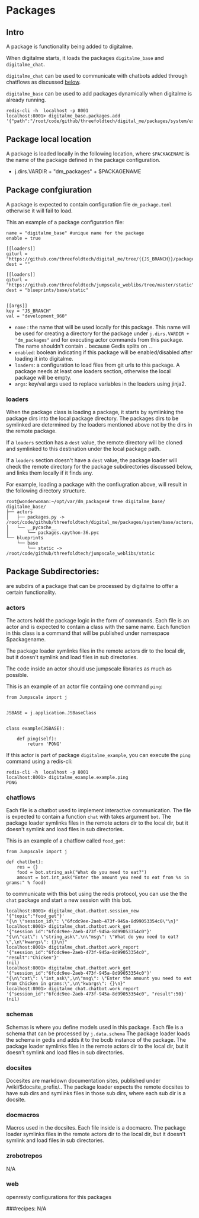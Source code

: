 # Packages

## Intro

A package is functionality being added to digitalme.

When digitalme starts, it loads the packages `digitalme_base` and `digitalme_chat`.

`digitalme_chat` can be used to communicate with chatbots added through chatflows as discussed [below](#chatflows).

`digitalme_base` can be used to add packages dynamically when digitalme is already running.

```
redis-cli -h  localhost -p 8001
localhost:8001> digitalme_base.packages.add '{"path":"/root/code/github/threefoldtech/digital_me/packages/system/example/"}'
```


## Package local location

A package is loaded locally in the following location, where `$PACKAGENAME` is the name of the package defined in the package configuration.

- j.dirs.VARDIR + "dm_packages" + $PACKAGENAME

## Package confgiuration

A package is expected to contain configuration file `dm_package.toml` otherwise it will fail to load.

This an example of a package configuration file:
```
name = "digitalme_base" #unique name for the package
enable = true

[[loaders]]
giturl = "https://github.com/threefoldtech/digital_me/tree/{{JS_BRANCH}}/packages/system/base"
dest = ""

[[loaders]]
giturl = "https://github.com/threefoldtech/jumpscale_weblibs/tree/master/static"
dest = "blueprints/base/static"


[[args]]
key = "JS_BRANCH"
val = "development_960"
```

- `name` : the name that will be used locally for this package. This name will be used for creating a directory for the package under `j.dirs.VARDIR + "dm_packages"` and for executing actor commands from this package. The name shouldn't contain `.` because Gedis splits on `.`.
 - `enabled`: boolean indicating if this package will be enabled/disabled after loading it into digitalme.
 - `loaders`: a configuration to load files from git urls to this package. A package needs at least one loaders section, otherwise the local package will be empty.
 - `args`: key/val args used to replace variables in the loaders using jinja2.

### loaders

When the package class is loading a package, it starts by symlinking the package dirs into the local package directory. The packages dirs to be symlinked are determined by the loaders mentioned above not by the dirs in the remote package.

If a `loaders` section has a `dest` value, the remote directory will be cloned and symlinked to this destination under the local package path.

If a `loaders` section doesn't have a `dest` value, the package loader will check the remote directory for the package subdirectories discussed below, and links them locally if it finds any.

For example, loading a package with the confiugration above, will result in the following directory structure.

```
root@wonderwoman:~/opt/var/dm_packages# tree digitalme_base/
digitalme_base/
├── actors
│   ├── packages.py -> /root/code/github/threefoldtech/digital_me/packages/system/base/actors/packages.py
│   └── __pycache__
│       └── packages.cpython-36.pyc
└── blueprints
    └── base
        └── static -> /root/code/github/threefoldtech/jumpscale_weblibs/static
```

## Package Subdirectories:

are subdirs of a package that can be processed by digitalme to offer a certain functionality.

### actors

The actors hold the package logic in the form of commands. Each file is an actor and is expected to contain a class with the same name.
Each function in this class is a command that will be published under namespace $packagename.

The package loader symlinks files in the remote actors dir to the local dir, but it doesn't symlink and load files in sub
directories.

The code inside an actor should use jumpscale libraries as much as possible.


This is an example of an actor file contaiing one command `ping`:

```
from Jumpscale import j


JSBASE = j.application.JSBaseClass


class example(JSBASE):

    def ping(self):
        return 'PONG'
```

If this actor is part of package `digitalme_example`, you can execute the `ping` command using a redis-cli:

```
redis-cli -h  localhost -p 8001
localhost:8001> digitalme_example.example.ping
PONG
```


### chatflows

Each file is a chatbot used to implement interactive communication.
The file is expected to contain a function `chat` with takes argument `bot`.
The package loader symlinks files in the remote actors dir to the local dir, but it doesn't symlink and load files in sub
directories.

This is an example of a chatflow called `food_get`:

```
from Jumpscale import j

def chat(bot):
    res = {}
    food = bot.string_ask("What do you need to eat?")
    amount = bot.int_ask("Enter the amount you need to eat from %s in grams:" % food)
```

to communicate with this bot using the redis protocol, you can use the the `chat` package and start a new session with this bot.

```
localhost:8001> digitalme_chat.chatbot.session_new '{"topic":"food_get"}'
"{\n \"session_id\": \"6fcdc9ee-2aeb-473f-945a-8d99053354c0\"\n}"
localhost:8001> digitalme_chat.chatbot.work_get '{"session_id":"6fcdc9ee-2aeb-473f-945a-8d99053354c0"}'
"{\n\"cat\": \"string_ask\",\n\"msg\": \"What do you need to eat?\",\n\"kwargs\": {}\n}"
localhost:8001> digitalme_chat.chatbot.work_report '{"session_id":"6fcdc9ee-2aeb-473f-945a-8d99053354c0", "result":"Chicken"}'
(nil)
localhost:8001> digitalme_chat.chatbot.work_get '{"session_id":"6fcdc9ee-2aeb-473f-945a-8d99053354c0"}'
"{\n\"cat\": \"int_ask\",\n\"msg\": \"Enter the amount you need to eat from Chicken in grams:\",\n\"kwargs\": {}\n}"
localhost:8001> digitalme_chat.chatbot.work_report '{"session_id":"6fcdc9ee-2aeb-473f-945a-8d99053354c0", "result":50}'
(nil)
```

### schemas

Schemas is where you define models used in this package.
Each file is a schema that can be processed by `j.data.schema`
The package loader loads the schema in gedis and adds it to the bcdb instance of the package.
The package loader symlinks files in the remote actors dir to the local dir, but it doesn't symlink and load files in sub
directories.


### docsites

Docesites are markdown documentation sites, published under /wiki/$docsite_prefix/..
The package loader expects the remote docsites to have sub dirs and symlinks files in those sub dirs, where each sub dir
is a docsite.


### docmacros

Macros used in the docsites. Each file inside is a docmacro.
The package loader symlinks files in the remote actors dir to the local dir, but it doesn't symlink and load files in sub
directories.


### zrobotrepos
N/A

### web

openresty configurations for this packages


###recipes:
N/A


